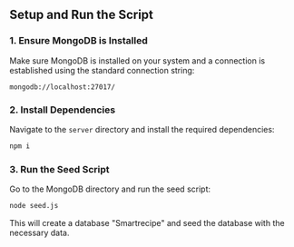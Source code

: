
## Setup and Run the Script

### 1. Ensure MongoDB is Installed
Make sure MongoDB is installed on your system and a connection is established using the standard connection string:

```
mongodb://localhost:27017/
```

### 2. Install Dependencies
Navigate to the `server` directory and install the required dependencies:

```bash
npm i
```

### 3. Run the Seed Script
Go to the MongoDB directory and run the seed script:

```bash
node seed.js
```

This will create a database "Smartrecipe" and seed the database with the necessary data.
